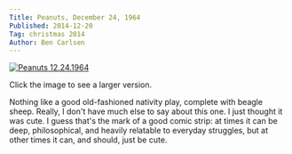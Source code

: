 ```yaml
---
Title: Peanuts, December 24, 1964
Published: 2014-12-20
Tag: christmas 2014
Author: Ben Carlsen
---
```

[![Peanuts 12.24.1964](http://blog.arkholt.com/media/decstrips/20-pe641224.gif)](http://blog.arkholt.com/media/decstrips/20-pe641224.gif)

Click the image to see a larger version.

Nothing like a good old-fashioned nativity play, complete with beagle sheep. Really, I don't have much else to say about this one. I just thought it was cute. I guess that's the mark of a good comic strip: at times it can be deep, philosophical, and heavily relatable to everyday struggles, but at other times it can, and should, just be cute.
